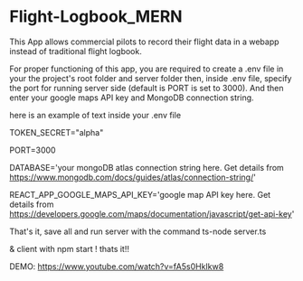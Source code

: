 ﻿# Flight-Logbook_MERN
 
This App allows commercial pilots to record their flight data in a webapp instead of traditional flight logbook.
 
For proper functioning of this app, you are required to create a .env file in your the project's root folder and server folder
then, inside .env file, specify the port for running server side (default is PORT is set to 3000). And then enter your google maps API key and MongoDB connection string.


here is an example of text inside your .env file 




TOKEN_SECRET="alpha"

PORT=3000

DATABASE='your mongoDB atlas connection string here. Get details from https://www.mongodb.com/docs/guides/atlas/connection-string/'

REACT_APP_GOOGLE_MAPS_API_KEY='google map API key here. Get details from https://developers.google.com/maps/documentation/javascript/get-api-key'



That's it, save all and run server with the command ts-node server.ts 

& client with npm start ! thats it!!


DEMO: https://www.youtube.com/watch?v=fA5s0HkIkw8
